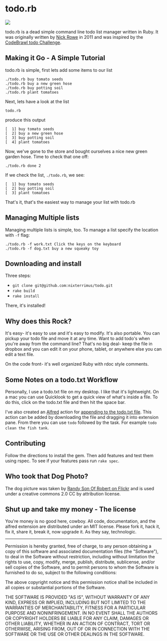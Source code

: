 # todo.rb

![](http://dl.dropbox.com/u/59591/todo_dog.jpg)

todo.rb is a dead simple command line todo list manager written in Ruby.  It was originally written by [Nick Rowe](http://dcxn.com) in 2011 and was inspired by the [CodeBrawl todo Challenge](http://codebrawl.com/contests/command-line-todo-lists/).

## Making it Go - A Simple Tutorial
todo.rb is simple, first lets add some items to our list

    ./todo.rb buy tomato seeds
    ./todo.rb buy a new green hose
    ./todo.rb buy potting soil
    ./todo.rb plant tomatoes

Next, lets have a look at the list

    todo.rb

produce this output

    [  1] buy tomato seeds
    [  2] buy a new green hose
    [  3] buy potting soil
    [  4] plant tomatoes

Now, we've gone to the store and bought ourselves a nice new green garden hose.  Time to check that one off:

    ./todo.rb done 2

If we check the list, `./todo.rb`, we see:

    [  1] buy tomato seeds
    [  2] buy potting soil
    [  3] plant tomatoes

That's it, that's the easiest way to manage your list with todo.rb

## Managing Multiple lists
Managing multiple lists is simple, too.  To manage a list specify the location with `-f` flag:

    ./todo.rb -f work.txt Click the keys on the keyboard
    ./todo.rb -f dog.txt buy a new squeaky toy

## Downloading and install
Three steps:

- `git clone git@github.com:nixterrimus/todo.git`
- `rake build`
- `rake install`

There, it's installed!

## Why does this Rock?
It's easy- it's easy to use and it's easy to modify.  It's also portable.  You can pickup your todo file and move it at any time.  Want to add todo's when you're away from the command line?  That's no big deal- keep the file in dropbox and you can edit it on your phone, tablet, or anywhere else you can edit a text file.

On the code front- it's well organized Ruby with rdoc style comments.

## Some Notes on a todo.txt Workflow
Personally, I use a todo.txt file on my desktop.  I like that it's lightweight.  On a mac you can use Quicklook to get a quick view of what's inside a file.  To do this, click on the todo.txt file and then hit the space bar.

I've also created an [Alfred](http://www.alfredapp.com/) action for [appending to the todo.txt file](http://bit.ly/r66UMQ).  This action can be added by downloading the file and dragging it into extension pane.  From there you can use `todo` followed by the task.  For example `todo clean the fish tank`.

## Contributing
Follow the directions to install the gem.  Then add features and test them using rspec.  To see if your features pass run `rake spec`.

## Who took that Dog Photo?
The dog picture was taken by [Randy Son Of Robert on Flickr](http://www.flickr.com/photos/randysonofrobert/2639402501/) and is used under a creative commons 2.0 CC by attribution license.

## Shut up and take my money - The license
You're money is no good here, cowboy.  All code, documentation, and the alfred extension are distributed under an MIT license.  Please fork it, hack it, fix it, share it, break it, now upgrade it.  As they say, technologic.

- - - - - - - 

Permission is hereby granted, free of charge, to any person obtaining a copy of this software and associated documentation files (the "Software"), to deal in the Software without restriction, including without limitation the rights to use, copy, modify, merge, publish, distribute, sublicense, and/or sell copies of the Software, and to permit persons to whom the Software is furnished to do so, subject to the following conditions:

The above copyright notice and this permission notice shall be included in all copies or substantial portions of the Software.

THE SOFTWARE IS PROVIDED "AS IS", WITHOUT WARRANTY OF ANY KIND, EXPRESS OR IMPLIED, INCLUDING BUT NOT LIMITED TO THE WARRANTIES OF MERCHANTABILITY, FITNESS FOR A PARTICULAR PURPOSE AND NONINFRINGEMENT. IN NO EVENT SHALL THE AUTHORS OR COPYRIGHT HOLDERS BE LIABLE FOR ANY CLAIM, DAMAGES OR OTHER LIABILITY, WHETHER IN AN ACTION OF CONTRACT, TORT OR OTHERWISE, ARISING FROM, OUT OF OR IN CONNECTION WITH THE SOFTWARE OR THE USE OR OTHER DEALINGS IN THE SOFTWARE.